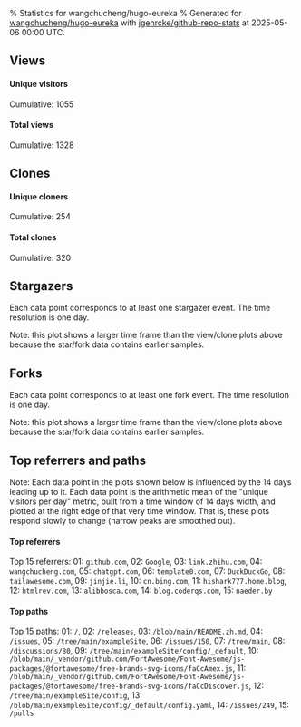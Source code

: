 % Statistics for wangchucheng/hugo-eureka
% Generated for [wangchucheng/hugo-eureka](https://github.com/wangchucheng/hugo-eureka) with [jgehrcke/github-repo-stats](https://github.com/jgehrcke/github-repo-stats) at 2025-05-06 00:00 UTC.


## Views

#### Unique visitors
<div id="chart_views_unique" class="full-width-chart"></div>

Cumulative: 1055

#### Total views
<div id="chart_views_total" class="full-width-chart"></div>

Cumulative: 1328

<div class="pagebreak-for-print"> </div>

## Clones

#### Unique cloners
<div id="chart_clones_unique" class="full-width-chart"></div>

Cumulative: 254

#### Total clones
<div id="chart_clones_total" class="full-width-chart"></div>

Cumulative: 320



<div class="pagebreak-for-print"> </div>



## Stargazers

Each data point corresponds to at least one stargazer event.
The time resolution is one day.

<div id="chart_stargazers" class="full-width-chart"></div>


Note: this plot shows a larger time frame than the view/clone plots above because the star/fork data contains earlier samples.



## Forks

Each data point corresponds to at least one fork event.
The time resolution is one day.

<div id="chart_forks" class="full-width-chart"></div>


Note: this plot shows a larger time frame than the view/clone plots above because the star/fork data contains earlier samples.



<div class="pagebreak-for-print"> </div>



## Top referrers and paths


Note: Each data point in the plots shown below is influenced by the 14 days
leading up to it. Each data point is the arithmetic mean of the "unique
visitors per day" metric, built from a time window of 14 days width, and
plotted at the right edge of that very time window. That is, these plots
respond slowly to change (narrow peaks are smoothed out).




#### Top referrers


<div id="chart_referrers_top_n_alltime" class="full-width-chart"></div>

Top 15 referrers: 01: `github.com`, 02: `Google`, 03: `link.zhihu.com`, 04: `wangchucheng.com`, 05: `chatgpt.com`, 06: `template0.com`, 07: `DuckDuckGo`, 08: `tailawesome.com`, 09: `jinjie.li`, 10: `cn.bing.com`, 11: `hishark777.home.blog`, 12: `htmlrev.com`, 13: `alibbosca.com`, 14: `blog.coderqs.com`, 15: `naeder.by`





#### Top paths


<div id="chart_paths_top_n_alltime" class="full-width-chart"></div>

Top 15 paths: 01: `/`, 02: `/releases`, 03: `/blob/main/README.zh.md`, 04: `/issues`, 05: `/tree/main/exampleSite`, 06: `/issues/150`, 07: `/tree/main`, 08: `/discussions/80`, 09: `/tree/main/exampleSite/config/_default`, 10: `/blob/main/_vendor/github.com/FortAwesome/Font-Awesome/js-packages/@fortawesome/free-brands-svg-icons/faCcAmex.js`, 11: `/blob/main/_vendor/github.com/FortAwesome/Font-Awesome/js-packages/@fortawesome/free-brands-svg-icons/faCcDiscover.js`, 12: `/tree/main/exampleSite/config`, 13: `/blob/main/exampleSite/config/_default/config.yaml`, 14: `/issues/249`, 15: `/pulls`


<script type="text/javascript">
    vegaEmbed('#chart_views_unique', {"$schema": "https://vega.github.io/schema/vega-lite/v4.17.0.json", "config": {"arc": {"fill": "#1b1e23"}, "area": {"fill": "#1b1e23"}, "axisBottom": {"domainColor": "#a9b4c4", "gridColor": "#a9b4c4", "labelColor": "#1b1e23", "labelFont": "relative-mono-11-pitch-pro, Menlo, monospace", "tickColor": "#a9b4c4", "titleColor": "#1b1e23", "titleFont": "relative-mono-11-pitch-pro, Menlo, monospace"}, "axisLeft": {"domainColor": "#a9b4c4", "gridColor": "#a9b4c4", "labelColor": "#1b1e23", "labelFont": "relative-mono-11-pitch-pro, Menlo, monospace", "tickColor": "#a9b4c4", "titleColor": "#1b1e23", "titleFont": "relative-mono-11-pitch-pro, Menlo, monospace"}, "axisX": {"grid": false}, "axisY": {"grid": false, "labelBound": true}, "background": "#FFFFFF", "group": {"fill": "#FFFFFF"}, "header": {"fontWeight": 400, "labelFont": "relative-mono-11-pitch-pro, Menlo, monospace", "titleFont": "relative-mono-11-pitch-pro, Menlo, monospace"}, "legend": {"labelFont": "relative-mono-11-pitch-pro, Menlo, monospace", "symbolSize": 200, "symbolType": "circle", "titleFont": "relative-mono-11-pitch-pro, Menlo, monospace"}, "line": {"color": "#1b1e23", "stroke": "#1b1e23"}, "path": {"stroke": "#1b1e23"}, "point": {"color": "#1b1e23", "cursor": "pointer", "filled": true, "size": 20}, "range": {"category": ["#85a2f7", "#ea9755", "#7eb36a", "#f07071", "#bc85d9", "#e587b6", "#a9b4c4", "#d4c05e", "#64b9c4"]}, "style": {"bar": {"fill": "#1b1e23"}, "text": {"font": "relative-mono-11-pitch-pro, Menlo, monospace", "fontWeight": 400}}, "symbol": {"shape": "circle"}, "title": {"anchor": "start", "font": "relative-mono-11-pitch-pro, Menlo, monospace", "fontWeight": 400}, "trail": {"color": "#1b1e23", "stroke": "#1b1e23"}, "view": {"stroke": null}}, "data": {"name": "data-306a27e3f4e25bd24a23f65ac1046c98"}, "datasets": {"data-306a27e3f4e25bd24a23f65ac1046c98": [{"time": "2025-04-10T00:00:00+00:00", "views_total": 8, "views_unique": 6}, {"time": "2025-04-11T00:00:00+00:00", "views_total": 42, "views_unique": 8}, {"time": "2025-04-12T00:00:00+00:00", "views_total": 46, "views_unique": 14}, {"time": "2025-04-13T00:00:00+00:00", "views_total": 25, "views_unique": 5}, {"time": "2025-04-14T00:00:00+00:00", "views_total": 20, "views_unique": 12}, {"time": "2025-04-15T00:00:00+00:00", "views_total": 43, "views_unique": 11}, {"time": "2025-04-16T00:00:00+00:00", "views_total": 33, "views_unique": 13}, {"time": "2025-04-17T00:00:00+00:00", "views_total": 23, "views_unique": 7}, {"time": "2025-04-18T00:00:00+00:00", "views_total": 42, "views_unique": 6}, {"time": "2025-04-19T00:00:00+00:00", "views_total": 7, "views_unique": 6}, {"time": "2025-04-20T00:00:00+00:00", "views_total": 5, "views_unique": 3}, {"time": "2025-04-21T00:00:00+00:00", "views_total": 10, "views_unique": 5}, {"time": "2025-04-22T00:00:00+00:00", "views_total": 8, "views_unique": 8}, {"time": "2025-04-23T00:00:00+00:00", "views_total": 60, "views_unique": 60}, {"time": "2025-04-24T00:00:00+00:00", "views_total": 801, "views_unique": 798}, {"time": "2025-04-25T00:00:00+00:00", "views_total": 13, "views_unique": 11}, {"time": "2025-04-26T00:00:00+00:00", "views_total": 33, "views_unique": 15}, {"time": "2025-04-27T00:00:00+00:00", "views_total": 11, "views_unique": 7}, {"time": "2025-04-28T00:00:00+00:00", "views_total": 6, "views_unique": 5}, {"time": "2025-04-29T00:00:00+00:00", "views_total": 10, "views_unique": 6}, {"time": "2025-04-30T00:00:00+00:00", "views_total": 12, "views_unique": 7}, {"time": "2025-05-01T00:00:00+00:00", "views_total": 8, "views_unique": 8}, {"time": "2025-05-02T00:00:00+00:00", "views_total": 8, "views_unique": 7}, {"time": "2025-05-03T00:00:00+00:00", "views_total": 11, "views_unique": 8}, {"time": "2025-05-04T00:00:00+00:00", "views_total": 17, "views_unique": 7}, {"time": "2025-05-05T00:00:00+00:00", "views_total": 26, "views_unique": 12}]}, "encoding": {"tooltip": [{"field": "views_unique", "format": ".1f", "title": "views (u)", "type": "quantitative"}, {"field": "time", "format": "%B %e, %Y", "title": "date", "type": "temporal"}], "x": {"axis": {"labelAngle": 25}, "field": "time", "scale": {"domain": ["2025-04-10", "2025-05-05"]}, "timeUnit": "yearmonthdate", "title": "date", "type": "temporal"}, "y": {"axis": {"values": [1, 10, 50, 100, 500, 1000, 5000, 10000]}, "field": "views_unique", "scale": {"domain": [0, 877.8000000000001], "type": "symlog", "zero": true}, "title": "unique views per day", "type": "quantitative"}}, "height": 200, "mark": {"point": true, "type": "line"}, "padding": 10, "width": "container"}, {"actions": false, "renderer": "svg"}).catch(console.error);
vegaEmbed('#chart_views_total', {"$schema": "https://vega.github.io/schema/vega-lite/v4.17.0.json", "config": {"arc": {"fill": "#1b1e23"}, "area": {"fill": "#1b1e23"}, "axisBottom": {"domainColor": "#a9b4c4", "gridColor": "#a9b4c4", "labelColor": "#1b1e23", "labelFont": "relative-mono-11-pitch-pro, Menlo, monospace", "tickColor": "#a9b4c4", "titleColor": "#1b1e23", "titleFont": "relative-mono-11-pitch-pro, Menlo, monospace"}, "axisLeft": {"domainColor": "#a9b4c4", "gridColor": "#a9b4c4", "labelColor": "#1b1e23", "labelFont": "relative-mono-11-pitch-pro, Menlo, monospace", "tickColor": "#a9b4c4", "titleColor": "#1b1e23", "titleFont": "relative-mono-11-pitch-pro, Menlo, monospace"}, "axisX": {"grid": false}, "axisY": {"grid": false, "labelBound": true}, "background": "#FFFFFF", "group": {"fill": "#FFFFFF"}, "header": {"fontWeight": 400, "labelFont": "relative-mono-11-pitch-pro, Menlo, monospace", "titleFont": "relative-mono-11-pitch-pro, Menlo, monospace"}, "legend": {"labelFont": "relative-mono-11-pitch-pro, Menlo, monospace", "symbolSize": 200, "symbolType": "circle", "titleFont": "relative-mono-11-pitch-pro, Menlo, monospace"}, "line": {"color": "#1b1e23", "stroke": "#1b1e23"}, "path": {"stroke": "#1b1e23"}, "point": {"color": "#1b1e23", "cursor": "pointer", "filled": true, "size": 20}, "range": {"category": ["#85a2f7", "#ea9755", "#7eb36a", "#f07071", "#bc85d9", "#e587b6", "#a9b4c4", "#d4c05e", "#64b9c4"]}, "style": {"bar": {"fill": "#1b1e23"}, "text": {"font": "relative-mono-11-pitch-pro, Menlo, monospace", "fontWeight": 400}}, "symbol": {"shape": "circle"}, "title": {"anchor": "start", "font": "relative-mono-11-pitch-pro, Menlo, monospace", "fontWeight": 400}, "trail": {"color": "#1b1e23", "stroke": "#1b1e23"}, "view": {"stroke": null}}, "data": {"name": "data-306a27e3f4e25bd24a23f65ac1046c98"}, "datasets": {"data-306a27e3f4e25bd24a23f65ac1046c98": [{"time": "2025-04-10T00:00:00+00:00", "views_total": 8, "views_unique": 6}, {"time": "2025-04-11T00:00:00+00:00", "views_total": 42, "views_unique": 8}, {"time": "2025-04-12T00:00:00+00:00", "views_total": 46, "views_unique": 14}, {"time": "2025-04-13T00:00:00+00:00", "views_total": 25, "views_unique": 5}, {"time": "2025-04-14T00:00:00+00:00", "views_total": 20, "views_unique": 12}, {"time": "2025-04-15T00:00:00+00:00", "views_total": 43, "views_unique": 11}, {"time": "2025-04-16T00:00:00+00:00", "views_total": 33, "views_unique": 13}, {"time": "2025-04-17T00:00:00+00:00", "views_total": 23, "views_unique": 7}, {"time": "2025-04-18T00:00:00+00:00", "views_total": 42, "views_unique": 6}, {"time": "2025-04-19T00:00:00+00:00", "views_total": 7, "views_unique": 6}, {"time": "2025-04-20T00:00:00+00:00", "views_total": 5, "views_unique": 3}, {"time": "2025-04-21T00:00:00+00:00", "views_total": 10, "views_unique": 5}, {"time": "2025-04-22T00:00:00+00:00", "views_total": 8, "views_unique": 8}, {"time": "2025-04-23T00:00:00+00:00", "views_total": 60, "views_unique": 60}, {"time": "2025-04-24T00:00:00+00:00", "views_total": 801, "views_unique": 798}, {"time": "2025-04-25T00:00:00+00:00", "views_total": 13, "views_unique": 11}, {"time": "2025-04-26T00:00:00+00:00", "views_total": 33, "views_unique": 15}, {"time": "2025-04-27T00:00:00+00:00", "views_total": 11, "views_unique": 7}, {"time": "2025-04-28T00:00:00+00:00", "views_total": 6, "views_unique": 5}, {"time": "2025-04-29T00:00:00+00:00", "views_total": 10, "views_unique": 6}, {"time": "2025-04-30T00:00:00+00:00", "views_total": 12, "views_unique": 7}, {"time": "2025-05-01T00:00:00+00:00", "views_total": 8, "views_unique": 8}, {"time": "2025-05-02T00:00:00+00:00", "views_total": 8, "views_unique": 7}, {"time": "2025-05-03T00:00:00+00:00", "views_total": 11, "views_unique": 8}, {"time": "2025-05-04T00:00:00+00:00", "views_total": 17, "views_unique": 7}, {"time": "2025-05-05T00:00:00+00:00", "views_total": 26, "views_unique": 12}]}, "encoding": {"tooltip": [{"field": "views_total", "format": ".1f", "title": "views (t)", "type": "quantitative"}, {"field": "time", "format": "%B %e, %Y", "title": "date", "type": "temporal"}], "x": {"axis": {"labelAngle": 25}, "field": "time", "scale": {"domain": ["2025-04-10", "2025-05-05"]}, "timeUnit": "yearmonthdate", "title": "date", "type": "temporal"}, "y": {"axis": {"values": [1, 10, 50, 100, 500, 1000, 5000, 10000]}, "field": "views_total", "scale": {"domain": [0, 881.1], "type": "symlog", "zero": true}, "title": "total views per day", "type": "quantitative"}}, "height": 200, "mark": {"point": true, "type": "line"}, "padding": 10, "width": "container"}, {"actions": false, "renderer": "svg"}).catch(console.error);
vegaEmbed('#chart_clones_unique', {"$schema": "https://vega.github.io/schema/vega-lite/v4.17.0.json", "config": {"arc": {"fill": "#1b1e23"}, "area": {"fill": "#1b1e23"}, "axisBottom": {"domainColor": "#a9b4c4", "gridColor": "#a9b4c4", "labelColor": "#1b1e23", "labelFont": "relative-mono-11-pitch-pro, Menlo, monospace", "tickColor": "#a9b4c4", "titleColor": "#1b1e23", "titleFont": "relative-mono-11-pitch-pro, Menlo, monospace"}, "axisLeft": {"domainColor": "#a9b4c4", "gridColor": "#a9b4c4", "labelColor": "#1b1e23", "labelFont": "relative-mono-11-pitch-pro, Menlo, monospace", "tickColor": "#a9b4c4", "titleColor": "#1b1e23", "titleFont": "relative-mono-11-pitch-pro, Menlo, monospace"}, "axisX": {"grid": false}, "axisY": {"grid": false, "labelBound": true}, "background": "#FFFFFF", "group": {"fill": "#FFFFFF"}, "header": {"fontWeight": 400, "labelFont": "relative-mono-11-pitch-pro, Menlo, monospace", "titleFont": "relative-mono-11-pitch-pro, Menlo, monospace"}, "legend": {"labelFont": "relative-mono-11-pitch-pro, Menlo, monospace", "symbolSize": 200, "symbolType": "circle", "titleFont": "relative-mono-11-pitch-pro, Menlo, monospace"}, "line": {"color": "#1b1e23", "stroke": "#1b1e23"}, "path": {"stroke": "#1b1e23"}, "point": {"color": "#1b1e23", "cursor": "pointer", "filled": true, "size": 20}, "range": {"category": ["#85a2f7", "#ea9755", "#7eb36a", "#f07071", "#bc85d9", "#e587b6", "#a9b4c4", "#d4c05e", "#64b9c4"]}, "style": {"bar": {"fill": "#1b1e23"}, "text": {"font": "relative-mono-11-pitch-pro, Menlo, monospace", "fontWeight": 400}}, "symbol": {"shape": "circle"}, "title": {"anchor": "start", "font": "relative-mono-11-pitch-pro, Menlo, monospace", "fontWeight": 400}, "trail": {"color": "#1b1e23", "stroke": "#1b1e23"}, "view": {"stroke": null}}, "data": {"name": "data-4c67a59516359b46f20386a9a471fb31"}, "datasets": {"data-4c67a59516359b46f20386a9a471fb31": [{"clones_total": 10, "clones_unique": 9, "time": "2025-04-10T00:00:00+00:00"}, {"clones_total": 13, "clones_unique": 12, "time": "2025-04-11T00:00:00+00:00"}, {"clones_total": 5, "clones_unique": 5, "time": "2025-04-12T00:00:00+00:00"}, {"clones_total": 12, "clones_unique": 12, "time": "2025-04-13T00:00:00+00:00"}, {"clones_total": 6, "clones_unique": 6, "time": "2025-04-14T00:00:00+00:00"}, {"clones_total": 10, "clones_unique": 7, "time": "2025-04-15T00:00:00+00:00"}, {"clones_total": 9, "clones_unique": 8, "time": "2025-04-16T00:00:00+00:00"}, {"clones_total": 8, "clones_unique": 6, "time": "2025-04-17T00:00:00+00:00"}, {"clones_total": 23, "clones_unique": 14, "time": "2025-04-18T00:00:00+00:00"}, {"clones_total": 6, "clones_unique": 6, "time": "2025-04-19T00:00:00+00:00"}, {"clones_total": 9, "clones_unique": 8, "time": "2025-04-20T00:00:00+00:00"}, {"clones_total": 14, "clones_unique": 12, "time": "2025-04-21T00:00:00+00:00"}, {"clones_total": 6, "clones_unique": 6, "time": "2025-04-22T00:00:00+00:00"}, {"clones_total": 7, "clones_unique": 7, "time": "2025-04-23T00:00:00+00:00"}, {"clones_total": 34, "clones_unique": 17, "time": "2025-04-24T00:00:00+00:00"}, {"clones_total": 11, "clones_unique": 11, "time": "2025-04-25T00:00:00+00:00"}, {"clones_total": 23, "clones_unique": 15, "time": "2025-04-26T00:00:00+00:00"}, {"clones_total": 18, "clones_unique": 14, "time": "2025-04-27T00:00:00+00:00"}, {"clones_total": 13, "clones_unique": 10, "time": "2025-04-28T00:00:00+00:00"}, {"clones_total": 7, "clones_unique": 7, "time": "2025-04-29T00:00:00+00:00"}, {"clones_total": 13, "clones_unique": 11, "time": "2025-04-30T00:00:00+00:00"}, {"clones_total": 7, "clones_unique": 7, "time": "2025-05-01T00:00:00+00:00"}, {"clones_total": 16, "clones_unique": 13, "time": "2025-05-02T00:00:00+00:00"}, {"clones_total": 10, "clones_unique": 10, "time": "2025-05-03T00:00:00+00:00"}, {"clones_total": 13, "clones_unique": 9, "time": "2025-05-04T00:00:00+00:00"}, {"clones_total": 17, "clones_unique": 12, "time": "2025-05-05T00:00:00+00:00"}]}, "encoding": {"tooltip": [{"field": "clones_unique", "format": ".1f", "title": "clones (u)", "type": "quantitative"}, {"field": "time", "format": "%B %e, %Y", "title": "date", "type": "temporal"}], "x": {"axis": {"labelAngle": 25}, "field": "time", "scale": {"domain": ["2025-04-10", "2025-05-05"]}, "timeUnit": "yearmonthdate", "title": "date", "type": "temporal"}, "y": {"axis": {}, "field": "clones_unique", "scale": {"domain": [0, 18.700000000000003], "type": "linear", "zero": true}, "title": "unique clones per day", "type": "quantitative"}}, "height": 200, "mark": {"point": true, "type": "line"}, "padding": 10, "width": "container"}, {"actions": false, "renderer": "svg"}).catch(console.error);
vegaEmbed('#chart_clones_total', {"$schema": "https://vega.github.io/schema/vega-lite/v4.17.0.json", "config": {"arc": {"fill": "#1b1e23"}, "area": {"fill": "#1b1e23"}, "axisBottom": {"domainColor": "#a9b4c4", "gridColor": "#a9b4c4", "labelColor": "#1b1e23", "labelFont": "relative-mono-11-pitch-pro, Menlo, monospace", "tickColor": "#a9b4c4", "titleColor": "#1b1e23", "titleFont": "relative-mono-11-pitch-pro, Menlo, monospace"}, "axisLeft": {"domainColor": "#a9b4c4", "gridColor": "#a9b4c4", "labelColor": "#1b1e23", "labelFont": "relative-mono-11-pitch-pro, Menlo, monospace", "tickColor": "#a9b4c4", "titleColor": "#1b1e23", "titleFont": "relative-mono-11-pitch-pro, Menlo, monospace"}, "axisX": {"grid": false}, "axisY": {"grid": false, "labelBound": true}, "background": "#FFFFFF", "group": {"fill": "#FFFFFF"}, "header": {"fontWeight": 400, "labelFont": "relative-mono-11-pitch-pro, Menlo, monospace", "titleFont": "relative-mono-11-pitch-pro, Menlo, monospace"}, "legend": {"labelFont": "relative-mono-11-pitch-pro, Menlo, monospace", "symbolSize": 200, "symbolType": "circle", "titleFont": "relative-mono-11-pitch-pro, Menlo, monospace"}, "line": {"color": "#1b1e23", "stroke": "#1b1e23"}, "path": {"stroke": "#1b1e23"}, "point": {"color": "#1b1e23", "cursor": "pointer", "filled": true, "size": 20}, "range": {"category": ["#85a2f7", "#ea9755", "#7eb36a", "#f07071", "#bc85d9", "#e587b6", "#a9b4c4", "#d4c05e", "#64b9c4"]}, "style": {"bar": {"fill": "#1b1e23"}, "text": {"font": "relative-mono-11-pitch-pro, Menlo, monospace", "fontWeight": 400}}, "symbol": {"shape": "circle"}, "title": {"anchor": "start", "font": "relative-mono-11-pitch-pro, Menlo, monospace", "fontWeight": 400}, "trail": {"color": "#1b1e23", "stroke": "#1b1e23"}, "view": {"stroke": null}}, "data": {"name": "data-4c67a59516359b46f20386a9a471fb31"}, "datasets": {"data-4c67a59516359b46f20386a9a471fb31": [{"clones_total": 10, "clones_unique": 9, "time": "2025-04-10T00:00:00+00:00"}, {"clones_total": 13, "clones_unique": 12, "time": "2025-04-11T00:00:00+00:00"}, {"clones_total": 5, "clones_unique": 5, "time": "2025-04-12T00:00:00+00:00"}, {"clones_total": 12, "clones_unique": 12, "time": "2025-04-13T00:00:00+00:00"}, {"clones_total": 6, "clones_unique": 6, "time": "2025-04-14T00:00:00+00:00"}, {"clones_total": 10, "clones_unique": 7, "time": "2025-04-15T00:00:00+00:00"}, {"clones_total": 9, "clones_unique": 8, "time": "2025-04-16T00:00:00+00:00"}, {"clones_total": 8, "clones_unique": 6, "time": "2025-04-17T00:00:00+00:00"}, {"clones_total": 23, "clones_unique": 14, "time": "2025-04-18T00:00:00+00:00"}, {"clones_total": 6, "clones_unique": 6, "time": "2025-04-19T00:00:00+00:00"}, {"clones_total": 9, "clones_unique": 8, "time": "2025-04-20T00:00:00+00:00"}, {"clones_total": 14, "clones_unique": 12, "time": "2025-04-21T00:00:00+00:00"}, {"clones_total": 6, "clones_unique": 6, "time": "2025-04-22T00:00:00+00:00"}, {"clones_total": 7, "clones_unique": 7, "time": "2025-04-23T00:00:00+00:00"}, {"clones_total": 34, "clones_unique": 17, "time": "2025-04-24T00:00:00+00:00"}, {"clones_total": 11, "clones_unique": 11, "time": "2025-04-25T00:00:00+00:00"}, {"clones_total": 23, "clones_unique": 15, "time": "2025-04-26T00:00:00+00:00"}, {"clones_total": 18, "clones_unique": 14, "time": "2025-04-27T00:00:00+00:00"}, {"clones_total": 13, "clones_unique": 10, "time": "2025-04-28T00:00:00+00:00"}, {"clones_total": 7, "clones_unique": 7, "time": "2025-04-29T00:00:00+00:00"}, {"clones_total": 13, "clones_unique": 11, "time": "2025-04-30T00:00:00+00:00"}, {"clones_total": 7, "clones_unique": 7, "time": "2025-05-01T00:00:00+00:00"}, {"clones_total": 16, "clones_unique": 13, "time": "2025-05-02T00:00:00+00:00"}, {"clones_total": 10, "clones_unique": 10, "time": "2025-05-03T00:00:00+00:00"}, {"clones_total": 13, "clones_unique": 9, "time": "2025-05-04T00:00:00+00:00"}, {"clones_total": 17, "clones_unique": 12, "time": "2025-05-05T00:00:00+00:00"}]}, "encoding": {"tooltip": [{"field": "clones_total", "format": ".1f", "title": "clones (t)", "type": "quantitative"}, {"field": "time", "format": "%B %e, %Y", "title": "date", "type": "temporal"}], "x": {"axis": {"labelAngle": 25}, "field": "time", "scale": {"domain": ["2025-04-10", "2025-05-05"]}, "timeUnit": "yearmonthdate", "title": "date", "type": "temporal"}, "y": {"axis": {}, "field": "clones_total", "scale": {"domain": [0, 37.400000000000006], "type": "linear", "zero": true}, "title": "total clones per day", "type": "quantitative"}}, "height": 200, "mark": {"point": true, "type": "line"}, "padding": 10, "width": "container"}, {"actions": false, "renderer": "svg"}).catch(console.error);
vegaEmbed('#chart_stargazers', {"$schema": "https://vega.github.io/schema/vega-lite/v4.17.0.json", "config": {"arc": {"fill": "#1b1e23"}, "area": {"fill": "#1b1e23"}, "axisBottom": {"domainColor": "#a9b4c4", "gridColor": "#a9b4c4", "labelColor": "#1b1e23", "labelFont": "relative-mono-11-pitch-pro, Menlo, monospace", "tickColor": "#a9b4c4", "titleColor": "#1b1e23", "titleFont": "relative-mono-11-pitch-pro, Menlo, monospace"}, "axisLeft": {"domainColor": "#a9b4c4", "gridColor": "#a9b4c4", "labelColor": "#1b1e23", "labelFont": "relative-mono-11-pitch-pro, Menlo, monospace", "tickColor": "#a9b4c4", "titleColor": "#1b1e23", "titleFont": "relative-mono-11-pitch-pro, Menlo, monospace"}, "axisX": {"grid": false}, "axisY": {"grid": false}, "background": "#FFFFFF", "group": {"fill": "#FFFFFF"}, "header": {"fontWeight": 400, "labelFont": "relative-mono-11-pitch-pro, Menlo, monospace", "titleFont": "relative-mono-11-pitch-pro, Menlo, monospace"}, "legend": {"labelFont": "relative-mono-11-pitch-pro, Menlo, monospace", "symbolSize": 200, "symbolType": "circle", "titleFont": "relative-mono-11-pitch-pro, Menlo, monospace"}, "line": {"color": "#1b1e23", "stroke": "#1b1e23"}, "path": {"stroke": "#1b1e23"}, "point": {"color": "#1b1e23", "cursor": "pointer", "filled": true, "size": 50}, "range": {"category": ["#85a2f7", "#ea9755", "#7eb36a", "#f07071", "#bc85d9", "#e587b6", "#a9b4c4", "#d4c05e", "#64b9c4"]}, "style": {"bar": {"fill": "#1b1e23"}, "text": {"font": "relative-mono-11-pitch-pro, Menlo, monospace", "fontWeight": 400}}, "symbol": {"shape": "circle"}, "title": {"anchor": "start", "font": "relative-mono-11-pitch-pro, Menlo, monospace", "fontWeight": 400}, "trail": {"color": "#1b1e23", "stroke": "#1b1e23"}, "view": {"stroke": null}}, "data": {"name": "data-1008071171eb894c1e3f1613954e8bef"}, "datasets": {"data-1008071171eb894c1e3f1613954e8bef": [{"stars_cumulative": 1.0, "time": "2020-05-29T00:00:00+00:00"}, {"stars_cumulative": 2.0, "time": "2020-07-04T00:00:00+00:00"}, {"stars_cumulative": 3.0, "time": "2020-07-22T00:00:00+00:00"}, {"stars_cumulative": 4.0, "time": "2020-09-14T00:00:00+00:00"}, {"stars_cumulative": 8.0, "time": "2020-10-20T00:00:00+00:00"}, {"stars_cumulative": 21.0, "time": "2020-11-07T00:00:00+00:00"}, {"stars_cumulative": 35.0, "time": "2020-11-25T00:00:00+00:00"}, {"stars_cumulative": 90.0, "time": "2020-12-13T00:00:00+00:00"}, {"stars_cumulative": 117.0, "time": "2020-12-31T00:00:00+00:00"}, {"stars_cumulative": 152.0, "time": "2021-01-18T00:00:00+00:00"}, {"stars_cumulative": 169.0, "time": "2021-02-05T00:00:00+00:00"}, {"stars_cumulative": 188.0, "time": "2021-02-23T00:00:00+00:00"}, {"stars_cumulative": 212.0, "time": "2021-03-13T00:00:00+00:00"}, {"stars_cumulative": 239.0, "time": "2021-03-31T00:00:00+00:00"}, {"stars_cumulative": 258.0, "time": "2021-04-18T00:00:00+00:00"}, {"stars_cumulative": 277.0, "time": "2021-05-06T00:00:00+00:00"}, {"stars_cumulative": 299.0, "time": "2021-05-24T00:00:00+00:00"}, {"stars_cumulative": 315.0, "time": "2021-06-11T00:00:00+00:00"}, {"stars_cumulative": 325.0, "time": "2021-06-29T00:00:00+00:00"}, {"stars_cumulative": 339.0, "time": "2021-07-17T00:00:00+00:00"}, {"stars_cumulative": 359.0, "time": "2021-08-04T00:00:00+00:00"}, {"stars_cumulative": 374.0, "time": "2021-08-22T00:00:00+00:00"}, {"stars_cumulative": 391.0, "time": "2021-09-09T00:00:00+00:00"}, {"stars_cumulative": 406.0, "time": "2021-09-27T00:00:00+00:00"}, {"stars_cumulative": 421.0, "time": "2021-10-15T00:00:00+00:00"}, {"stars_cumulative": 432.0, "time": "2021-11-02T00:00:00+00:00"}, {"stars_cumulative": 456.0, "time": "2021-11-20T00:00:00+00:00"}, {"stars_cumulative": 470.0, "time": "2021-12-08T00:00:00+00:00"}, {"stars_cumulative": 490.0, "time": "2021-12-26T00:00:00+00:00"}, {"stars_cumulative": 503.0, "time": "2022-01-13T00:00:00+00:00"}, {"stars_cumulative": 517.0, "time": "2022-01-31T00:00:00+00:00"}, {"stars_cumulative": 525.0, "time": "2022-02-18T00:00:00+00:00"}, {"stars_cumulative": 546.0, "time": "2022-03-08T00:00:00+00:00"}, {"stars_cumulative": 560.0, "time": "2022-03-26T00:00:00+00:00"}, {"stars_cumulative": 581.0, "time": "2022-04-13T00:00:00+00:00"}, {"stars_cumulative": 601.0, "time": "2022-05-01T00:00:00+00:00"}, {"stars_cumulative": 612.0, "time": "2022-05-19T00:00:00+00:00"}, {"stars_cumulative": 632.0, "time": "2022-06-06T00:00:00+00:00"}, {"stars_cumulative": 643.0, "time": "2022-06-24T00:00:00+00:00"}, {"stars_cumulative": 650.0, "time": "2022-07-12T00:00:00+00:00"}, {"stars_cumulative": 657.0, "time": "2022-07-30T00:00:00+00:00"}, {"stars_cumulative": 666.0, "time": "2022-08-17T00:00:00+00:00"}, {"stars_cumulative": 670.0, "time": "2022-09-04T00:00:00+00:00"}, {"stars_cumulative": 679.0, "time": "2022-09-22T00:00:00+00:00"}, {"stars_cumulative": 691.0, "time": "2022-10-10T00:00:00+00:00"}, {"stars_cumulative": 701.0, "time": "2022-10-28T00:00:00+00:00"}, {"stars_cumulative": 707.0, "time": "2022-11-15T00:00:00+00:00"}, {"stars_cumulative": 710.0, "time": "2022-12-03T00:00:00+00:00"}, {"stars_cumulative": 717.0, "time": "2022-12-21T00:00:00+00:00"}, {"stars_cumulative": 723.0, "time": "2023-01-08T00:00:00+00:00"}, {"stars_cumulative": 735.0, "time": "2023-01-26T00:00:00+00:00"}, {"stars_cumulative": 743.0, "time": "2023-02-13T00:00:00+00:00"}, {"stars_cumulative": 752.0, "time": "2023-03-03T00:00:00+00:00"}, {"stars_cumulative": 766.0, "time": "2023-03-21T00:00:00+00:00"}, {"stars_cumulative": 773.0, "time": "2023-04-08T00:00:00+00:00"}, {"stars_cumulative": 775.0, "time": "2023-04-26T00:00:00+00:00"}, {"stars_cumulative": 782.0, "time": "2023-05-14T00:00:00+00:00"}, {"stars_cumulative": 792.0, "time": "2023-06-01T00:00:00+00:00"}, {"stars_cumulative": 801.0, "time": "2023-06-19T00:00:00+00:00"}, {"stars_cumulative": 807.0, "time": "2023-07-07T00:00:00+00:00"}, {"stars_cumulative": 811.0, "time": "2023-07-25T00:00:00+00:00"}, {"stars_cumulative": 817.0, "time": "2023-08-12T00:00:00+00:00"}, {"stars_cumulative": 823.0, "time": "2023-08-30T00:00:00+00:00"}, {"stars_cumulative": 828.0, "time": "2023-09-17T00:00:00+00:00"}, {"stars_cumulative": 835.0, "time": "2023-10-05T00:00:00+00:00"}, {"stars_cumulative": 837.0, "time": "2023-10-23T00:00:00+00:00"}, {"stars_cumulative": 844.0, "time": "2023-11-10T00:00:00+00:00"}, {"stars_cumulative": 849.0, "time": "2023-11-28T00:00:00+00:00"}, {"stars_cumulative": 855.0, "time": "2023-12-16T00:00:00+00:00"}, {"stars_cumulative": 859.0, "time": "2024-01-03T00:00:00+00:00"}, {"stars_cumulative": 860.0, "time": "2024-01-21T00:00:00+00:00"}, {"stars_cumulative": 866.0, "time": "2024-02-08T00:00:00+00:00"}, {"stars_cumulative": 869.0, "time": "2024-02-26T00:00:00+00:00"}, {"stars_cumulative": 872.0, "time": "2024-03-15T00:00:00+00:00"}, {"stars_cumulative": 879.0, "time": "2024-04-02T00:00:00+00:00"}, {"stars_cumulative": 881.0, "time": "2024-04-20T00:00:00+00:00"}, {"stars_cumulative": 883.0, "time": "2024-05-08T00:00:00+00:00"}, {"stars_cumulative": 888.0, "time": "2024-05-26T00:00:00+00:00"}, {"stars_cumulative": 890.0, "time": "2024-06-13T00:00:00+00:00"}, {"stars_cumulative": 892.0, "time": "2024-07-01T00:00:00+00:00"}, {"stars_cumulative": 896.0, "time": "2024-07-19T00:00:00+00:00"}, {"stars_cumulative": 903.0, "time": "2024-08-06T00:00:00+00:00"}, {"stars_cumulative": 906.0, "time": "2024-08-24T00:00:00+00:00"}, {"stars_cumulative": 907.0, "time": "2024-09-11T00:00:00+00:00"}, {"stars_cumulative": 912.0, "time": "2024-09-29T00:00:00+00:00"}, {"stars_cumulative": 919.0, "time": "2024-11-04T00:00:00+00:00"}, {"stars_cumulative": 920.0, "time": "2024-11-22T00:00:00+00:00"}, {"stars_cumulative": 922.0, "time": "2024-12-10T00:00:00+00:00"}, {"stars_cumulative": 924.0, "time": "2024-12-28T00:00:00+00:00"}, {"stars_cumulative": 925.0, "time": "2025-01-15T00:00:00+00:00"}, {"stars_cumulative": 927.0, "time": "2025-02-02T00:00:00+00:00"}, {"stars_cumulative": 929.0, "time": "2025-03-10T00:00:00+00:00"}, {"stars_cumulative": 930.0, "time": "2025-03-28T00:00:00+00:00"}, {"stars_cumulative": 932.0, "time": "2025-04-15T00:00:00+00:00"}, {"stars_cumulative": 934.0, "time": "2025-05-03T00:00:00+00:00"}]}, "encoding": {"tooltip": [{"field": "stars_cumulative", "format": "d", "title": "stars", "type": "quantitative"}, {"field": "time", "format": "%B %e, %Y", "title": "date", "type": "temporal"}], "x": {"axis": {"labelAngle": 25}, "field": "time", "scale": {"domain": ["2020-05-07", "2025-05-05"]}, "timeUnit": "yearmonthdate", "title": "date", "type": "temporal"}, "y": {"field": "stars_cumulative", "scale": {"domain": [0, 1027.4], "zero": true}, "title": "stargazer count (cumulative)", "type": "quantitative"}}, "height": 300, "mark": {"point": true, "type": "line"}, "padding": 10, "width": "container"}, {"actions": false, "renderer": "svg"}).catch(console.error);
vegaEmbed('#chart_forks', {"$schema": "https://vega.github.io/schema/vega-lite/v4.17.0.json", "config": {"arc": {"fill": "#1b1e23"}, "area": {"fill": "#1b1e23"}, "axisBottom": {"domainColor": "#a9b4c4", "gridColor": "#a9b4c4", "labelColor": "#1b1e23", "labelFont": "relative-mono-11-pitch-pro, Menlo, monospace", "tickColor": "#a9b4c4", "titleColor": "#1b1e23", "titleFont": "relative-mono-11-pitch-pro, Menlo, monospace"}, "axisLeft": {"domainColor": "#a9b4c4", "gridColor": "#a9b4c4", "labelColor": "#1b1e23", "labelFont": "relative-mono-11-pitch-pro, Menlo, monospace", "tickColor": "#a9b4c4", "titleColor": "#1b1e23", "titleFont": "relative-mono-11-pitch-pro, Menlo, monospace"}, "axisX": {"grid": false}, "axisY": {"grid": false}, "background": "#FFFFFF", "group": {"fill": "#FFFFFF"}, "header": {"fontWeight": 400, "labelFont": "relative-mono-11-pitch-pro, Menlo, monospace", "titleFont": "relative-mono-11-pitch-pro, Menlo, monospace"}, "legend": {"labelFont": "relative-mono-11-pitch-pro, Menlo, monospace", "symbolSize": 200, "symbolType": "circle", "titleFont": "relative-mono-11-pitch-pro, Menlo, monospace"}, "line": {"color": "#1b1e23", "stroke": "#1b1e23"}, "path": {"stroke": "#1b1e23"}, "point": {"color": "#1b1e23", "cursor": "pointer", "filled": true, "size": 50}, "range": {"category": ["#85a2f7", "#ea9755", "#7eb36a", "#f07071", "#bc85d9", "#e587b6", "#a9b4c4", "#d4c05e", "#64b9c4"]}, "style": {"bar": {"fill": "#1b1e23"}, "text": {"font": "relative-mono-11-pitch-pro, Menlo, monospace", "fontWeight": 400}}, "symbol": {"shape": "circle"}, "title": {"anchor": "start", "font": "relative-mono-11-pitch-pro, Menlo, monospace", "fontWeight": 400}, "trail": {"color": "#1b1e23", "stroke": "#1b1e23"}, "view": {"stroke": null}}, "data": {"name": "data-a34c32b1647183d502795f967857942c"}, "datasets": {"data-a34c32b1647183d502795f967857942c": [{"forks_cumulative": 1.0, "time": "2020-05-07T00:00:00+00:00"}, {"forks_cumulative": 2.0, "time": "2020-05-24T17:00:00+00:00"}, {"forks_cumulative": 3.0, "time": "2020-06-29T03:00:00+00:00"}, {"forks_cumulative": 5.0, "time": "2020-10-13T09:00:00+00:00"}, {"forks_cumulative": 9.0, "time": "2020-10-31T02:00:00+00:00"}, {"forks_cumulative": 10.0, "time": "2020-11-17T19:00:00+00:00"}, {"forks_cumulative": 13.0, "time": "2020-12-05T12:00:00+00:00"}, {"forks_cumulative": 19.0, "time": "2020-12-23T05:00:00+00:00"}, {"forks_cumulative": 25.0, "time": "2021-01-09T22:00:00+00:00"}, {"forks_cumulative": 33.0, "time": "2021-01-27T15:00:00+00:00"}, {"forks_cumulative": 41.0, "time": "2021-02-14T08:00:00+00:00"}, {"forks_cumulative": 45.0, "time": "2021-03-04T01:00:00+00:00"}, {"forks_cumulative": 49.0, "time": "2021-03-21T18:00:00+00:00"}, {"forks_cumulative": 56.0, "time": "2021-04-08T11:00:00+00:00"}, {"forks_cumulative": 58.0, "time": "2021-04-26T04:00:00+00:00"}, {"forks_cumulative": 63.0, "time": "2021-05-13T21:00:00+00:00"}, {"forks_cumulative": 70.0, "time": "2021-05-31T14:00:00+00:00"}, {"forks_cumulative": 73.0, "time": "2021-06-18T07:00:00+00:00"}, {"forks_cumulative": 76.0, "time": "2021-07-06T00:00:00+00:00"}, {"forks_cumulative": 81.0, "time": "2021-07-23T17:00:00+00:00"}, {"forks_cumulative": 85.0, "time": "2021-08-10T10:00:00+00:00"}, {"forks_cumulative": 88.0, "time": "2021-08-28T03:00:00+00:00"}, {"forks_cumulative": 90.0, "time": "2021-09-14T20:00:00+00:00"}, {"forks_cumulative": 93.0, "time": "2021-10-02T13:00:00+00:00"}, {"forks_cumulative": 97.0, "time": "2021-10-20T06:00:00+00:00"}, {"forks_cumulative": 102.0, "time": "2021-11-06T23:00:00+00:00"}, {"forks_cumulative": 105.0, "time": "2021-11-24T16:00:00+00:00"}, {"forks_cumulative": 111.0, "time": "2021-12-12T09:00:00+00:00"}, {"forks_cumulative": 116.0, "time": "2021-12-30T02:00:00+00:00"}, {"forks_cumulative": 118.0, "time": "2022-01-16T19:00:00+00:00"}, {"forks_cumulative": 119.0, "time": "2022-02-03T12:00:00+00:00"}, {"forks_cumulative": 123.0, "time": "2022-02-21T05:00:00+00:00"}, {"forks_cumulative": 125.0, "time": "2022-03-10T22:00:00+00:00"}, {"forks_cumulative": 129.0, "time": "2022-04-15T08:00:00+00:00"}, {"forks_cumulative": 130.0, "time": "2022-05-03T01:00:00+00:00"}, {"forks_cumulative": 136.0, "time": "2022-05-20T18:00:00+00:00"}, {"forks_cumulative": 140.0, "time": "2022-06-07T11:00:00+00:00"}, {"forks_cumulative": 142.0, "time": "2022-06-25T04:00:00+00:00"}, {"forks_cumulative": 144.0, "time": "2022-07-12T21:00:00+00:00"}, {"forks_cumulative": 148.0, "time": "2022-07-30T14:00:00+00:00"}, {"forks_cumulative": 150.0, "time": "2022-08-17T07:00:00+00:00"}, {"forks_cumulative": 151.0, "time": "2022-09-04T00:00:00+00:00"}, {"forks_cumulative": 153.0, "time": "2022-09-21T17:00:00+00:00"}, {"forks_cumulative": 154.0, "time": "2022-10-09T10:00:00+00:00"}, {"forks_cumulative": 158.0, "time": "2022-10-27T03:00:00+00:00"}, {"forks_cumulative": 160.0, "time": "2022-12-19T06:00:00+00:00"}, {"forks_cumulative": 161.0, "time": "2023-01-23T16:00:00+00:00"}, {"forks_cumulative": 164.0, "time": "2023-02-10T09:00:00+00:00"}, {"forks_cumulative": 166.0, "time": "2023-04-04T12:00:00+00:00"}, {"forks_cumulative": 167.0, "time": "2023-04-22T05:00:00+00:00"}, {"forks_cumulative": 168.0, "time": "2023-05-09T22:00:00+00:00"}, {"forks_cumulative": 170.0, "time": "2023-05-27T15:00:00+00:00"}, {"forks_cumulative": 172.0, "time": "2023-06-14T08:00:00+00:00"}, {"forks_cumulative": 175.0, "time": "2023-07-02T01:00:00+00:00"}, {"forks_cumulative": 177.0, "time": "2023-07-19T18:00:00+00:00"}, {"forks_cumulative": 179.0, "time": "2023-08-06T11:00:00+00:00"}, {"forks_cumulative": 180.0, "time": "2023-08-24T04:00:00+00:00"}, {"forks_cumulative": 182.0, "time": "2023-09-28T14:00:00+00:00"}, {"forks_cumulative": 184.0, "time": "2023-10-16T07:00:00+00:00"}, {"forks_cumulative": 185.0, "time": "2023-11-03T00:00:00+00:00"}, {"forks_cumulative": 187.0, "time": "2023-11-20T17:00:00+00:00"}, {"forks_cumulative": 188.0, "time": "2024-03-23T16:00:00+00:00"}, {"forks_cumulative": 189.0, "time": "2024-06-02T12:00:00+00:00"}, {"forks_cumulative": 191.0, "time": "2024-08-12T08:00:00+00:00"}, {"forks_cumulative": 192.0, "time": "2024-11-08T21:00:00+00:00"}, {"forks_cumulative": 194.0, "time": "2025-03-12T20:00:00+00:00"}]}, "encoding": {"tooltip": [{"field": "forks_cumulative", "format": "d", "title": "forks", "type": "quantitative"}, {"field": "time", "format": "%B %e, %Y", "title": "date", "type": "temporal"}], "x": {"axis": {"labelAngle": 25}, "field": "time", "scale": {"domain": ["2020-05-07", "2025-05-05"]}, "timeUnit": "yearmonthdate", "title": "date", "type": "temporal"}, "y": {"field": "forks_cumulative", "scale": {"domain": [0, 213.4], "zero": true}, "title": "fork count (cumulative)", "type": "quantitative"}}, "height": 300, "mark": {"point": true, "type": "line"}, "padding": 10, "width": "container"}, {"actions": false, "renderer": "svg"}).catch(console.error);
vegaEmbed('#chart_referrers_top_n_alltime', {"$schema": "https://vega.github.io/schema/vega-lite/v4.17.0.json", "config": {"arc": {"fill": "#1b1e23"}, "area": {"fill": "#1b1e23"}, "axisBottom": {"domainColor": "#a9b4c4", "gridColor": "#a9b4c4", "labelColor": "#1b1e23", "labelFont": "relative-mono-11-pitch-pro, Menlo, monospace", "tickColor": "#a9b4c4", "titleColor": "#1b1e23", "titleFont": "relative-mono-11-pitch-pro, Menlo, monospace"}, "axisLeft": {"domainColor": "#a9b4c4", "gridColor": "#a9b4c4", "labelColor": "#1b1e23", "labelFont": "relative-mono-11-pitch-pro, Menlo, monospace", "tickColor": "#a9b4c4", "titleColor": "#1b1e23", "titleFont": "relative-mono-11-pitch-pro, Menlo, monospace"}, "axisX": {"grid": false}, "axisY": {"grid": false}, "background": "#FFFFFF", "group": {"fill": "#FFFFFF"}, "header": {"fontWeight": 400, "labelFont": "relative-mono-11-pitch-pro, Menlo, monospace", "titleFont": "relative-mono-11-pitch-pro, Menlo, monospace"}, "legend": {"labelFont": "relative-mono-11-pitch-pro, Menlo, monospace", "symbolSize": 200, "symbolType": "circle", "titleFont": "relative-mono-11-pitch-pro, Menlo, monospace"}, "line": {"color": "#1b1e23", "stroke": "#1b1e23"}, "path": {"stroke": "#1b1e23"}, "point": {"color": "#1b1e23", "cursor": "pointer", "filled": true, "size": 30}, "range": {"category": ["#85a2f7", "#ea9755", "#7eb36a", "#f07071", "#bc85d9", "#e587b6", "#a9b4c4", "#d4c05e", "#64b9c4"]}, "style": {"bar": {"fill": "#1b1e23"}, "text": {"font": "relative-mono-11-pitch-pro, Menlo, monospace", "fontWeight": 400}}, "symbol": {"shape": "circle"}, "title": {"anchor": "start", "font": "relative-mono-11-pitch-pro, Menlo, monospace", "fontWeight": 400}, "trail": {"color": "#1b1e23", "stroke": "#1b1e23"}, "view": {"stroke": null}}, "data": {"name": "data-6d0c2505f9a573e7725ce3fe5f09fbc4"}, "datasets": {"data-6d0c2505f9a573e7725ce3fe5f09fbc4": [{"referrer": "github.com", "time": "2025-04-24T00:00:00+00:00", "views_unique": 19.0, "views_unique_norm": 1.3571428571428572}, {"referrer": "github.com", "time": "2025-04-25T00:00:00+00:00", "views_unique": 21.0, "views_unique_norm": 1.5}, {"referrer": "github.com", "time": "2025-04-26T00:00:00+00:00", "views_unique": 22.0, "views_unique_norm": 1.5714285714285714}, {"referrer": "github.com", "time": "2025-04-27T00:00:00+00:00", "views_unique": 25.0, "views_unique_norm": 1.7857142857142858}, {"referrer": "github.com", "time": "2025-04-28T00:00:00+00:00", "views_unique": 30.0, "views_unique_norm": 2.142857142857143}, {"referrer": "github.com", "time": "2025-04-29T00:00:00+00:00", "views_unique": 30.0, "views_unique_norm": 2.142857142857143}, {"referrer": "github.com", "time": "2025-04-30T00:00:00+00:00", "views_unique": 26.0, "views_unique_norm": 1.8571428571428572}, {"referrer": "github.com", "time": "2025-05-01T00:00:00+00:00", "views_unique": 27.0, "views_unique_norm": 1.9285714285714286}, {"referrer": "github.com", "time": "2025-05-02T00:00:00+00:00", "views_unique": 27.0, "views_unique_norm": 1.9285714285714286}, {"referrer": "github.com", "time": "2025-05-03T00:00:00+00:00", "views_unique": 29.0, "views_unique_norm": 2.0714285714285716}, {"referrer": "github.com", "time": "2025-05-04T00:00:00+00:00", "views_unique": 31.0, "views_unique_norm": 2.2142857142857144}, {"referrer": "github.com", "time": "2025-05-05T00:00:00+00:00", "views_unique": 33.0, "views_unique_norm": 2.357142857142857}, {"referrer": "github.com", "time": "2025-05-06T00:00:00+00:00", "views_unique": 35.0, "views_unique_norm": 2.5}, {"referrer": "Google", "time": "2025-04-24T00:00:00+00:00", "views_unique": 24.0, "views_unique_norm": 1.7142857142857142}, {"referrer": "Google", "time": "2025-04-25T00:00:00+00:00", "views_unique": 21.0, "views_unique_norm": 1.5}, {"referrer": "Google", "time": "2025-04-26T00:00:00+00:00", "views_unique": 22.0, "views_unique_norm": 1.5714285714285714}, {"referrer": "Google", "time": "2025-04-27T00:00:00+00:00", "views_unique": 20.0, "views_unique_norm": 1.4285714285714286}, {"referrer": "Google", "time": "2025-04-28T00:00:00+00:00", "views_unique": 17.0, "views_unique_norm": 1.2142857142857142}, {"referrer": "Google", "time": "2025-04-29T00:00:00+00:00", "views_unique": 17.0, "views_unique_norm": 1.2142857142857142}, {"referrer": "Google", "time": "2025-04-30T00:00:00+00:00", "views_unique": 16.0, "views_unique_norm": 1.1428571428571428}, {"referrer": "Google", "time": "2025-05-01T00:00:00+00:00", "views_unique": 17.0, "views_unique_norm": 1.2142857142857142}, {"referrer": "Google", "time": "2025-05-02T00:00:00+00:00", "views_unique": 17.0, "views_unique_norm": 1.2142857142857142}, {"referrer": "Google", "time": "2025-05-03T00:00:00+00:00", "views_unique": 18.0, "views_unique_norm": 1.2857142857142858}, {"referrer": "Google", "time": "2025-05-04T00:00:00+00:00", "views_unique": 20.0, "views_unique_norm": 1.4285714285714286}, {"referrer": "Google", "time": "2025-05-05T00:00:00+00:00", "views_unique": 20.0, "views_unique_norm": 1.4285714285714286}, {"referrer": "Google", "time": "2025-05-06T00:00:00+00:00", "views_unique": 17.0, "views_unique_norm": 1.2142857142857142}, {"referrer": "link.zhihu.com", "time": "2025-04-24T00:00:00+00:00", "views_unique": 8.0, "views_unique_norm": 0.5714285714285714}, {"referrer": "link.zhihu.com", "time": "2025-04-25T00:00:00+00:00", "views_unique": 8.0, "views_unique_norm": 0.5714285714285714}, {"referrer": "link.zhihu.com", "time": "2025-04-26T00:00:00+00:00", "views_unique": 8.0, "views_unique_norm": 0.5714285714285714}, {"referrer": "link.zhihu.com", "time": "2025-04-27T00:00:00+00:00", "views_unique": 8.0, "views_unique_norm": 0.5714285714285714}, {"referrer": "link.zhihu.com", "time": "2025-04-28T00:00:00+00:00", "views_unique": 9.0, "views_unique_norm": 0.6428571428571429}, {"referrer": "link.zhihu.com", "time": "2025-04-29T00:00:00+00:00", "views_unique": 10.0, "views_unique_norm": 0.7142857142857143}, {"referrer": "link.zhihu.com", "time": "2025-04-30T00:00:00+00:00", "views_unique": 12.0, "views_unique_norm": 0.8571428571428571}, {"referrer": "link.zhihu.com", "time": "2025-05-01T00:00:00+00:00", "views_unique": 12.0, "views_unique_norm": 0.8571428571428571}, {"referrer": "link.zhihu.com", "time": "2025-05-02T00:00:00+00:00", "views_unique": 15.0, "views_unique_norm": 1.0714285714285714}, {"referrer": "link.zhihu.com", "time": "2025-05-03T00:00:00+00:00", "views_unique": 14.0, "views_unique_norm": 1.0}, {"referrer": "link.zhihu.com", "time": "2025-05-04T00:00:00+00:00", "views_unique": 13.0, "views_unique_norm": 0.9285714285714286}, {"referrer": "link.zhihu.com", "time": "2025-05-05T00:00:00+00:00", "views_unique": 12.0, "views_unique_norm": 0.8571428571428571}, {"referrer": "link.zhihu.com", "time": "2025-05-06T00:00:00+00:00", "views_unique": 12.0, "views_unique_norm": 0.8571428571428571}, {"referrer": "wangchucheng.com", "time": "2025-04-24T00:00:00+00:00", "views_unique": 11.0, "views_unique_norm": 0.7857142857142857}, {"referrer": "wangchucheng.com", "time": "2025-04-25T00:00:00+00:00", "views_unique": 10.0, "views_unique_norm": 0.7142857142857143}, {"referrer": "wangchucheng.com", "time": "2025-04-26T00:00:00+00:00", "views_unique": 9.0, "views_unique_norm": 0.6428571428571429}, {"referrer": "wangchucheng.com", "time": "2025-04-27T00:00:00+00:00", "views_unique": 8.0, "views_unique_norm": 0.5714285714285714}, {"referrer": "wangchucheng.com", "time": "2025-04-28T00:00:00+00:00", "views_unique": 9.0, "views_unique_norm": 0.6428571428571429}, {"referrer": "wangchucheng.com", "time": "2025-04-29T00:00:00+00:00", "views_unique": 8.0, "views_unique_norm": 0.5714285714285714}, {"referrer": "wangchucheng.com", "time": "2025-04-30T00:00:00+00:00", "views_unique": 5.0, "views_unique_norm": 0.35714285714285715}, {"referrer": "wangchucheng.com", "time": "2025-05-01T00:00:00+00:00", "views_unique": 5.0, "views_unique_norm": 0.35714285714285715}, {"referrer": "wangchucheng.com", "time": "2025-05-02T00:00:00+00:00", "views_unique": 2.0, "views_unique_norm": 0.14285714285714285}, {"referrer": "wangchucheng.com", "time": "2025-05-03T00:00:00+00:00", "views_unique": 2.0, "views_unique_norm": 0.14285714285714285}, {"referrer": "wangchucheng.com", "time": "2025-05-04T00:00:00+00:00", "views_unique": 2.0, "views_unique_norm": 0.14285714285714285}, {"referrer": "wangchucheng.com", "time": "2025-05-05T00:00:00+00:00", "views_unique": 1.0, "views_unique_norm": 0.07142857142857142}, {"referrer": "wangchucheng.com", "time": "2025-05-06T00:00:00+00:00", "views_unique": 1.0, "views_unique_norm": 0.07142857142857142}, {"referrer": "chatgpt.com", "time": "2025-04-24T00:00:00+00:00", "views_unique": 4.0, "views_unique_norm": 0.2857142857142857}, {"referrer": "chatgpt.com", "time": "2025-04-25T00:00:00+00:00", "views_unique": 4.0, "views_unique_norm": 0.2857142857142857}, {"referrer": "chatgpt.com", "time": "2025-04-26T00:00:00+00:00", "views_unique": 5.0, "views_unique_norm": 0.35714285714285715}, {"referrer": "chatgpt.com", "time": "2025-04-27T00:00:00+00:00", "views_unique": 5.0, "views_unique_norm": 0.35714285714285715}, {"referrer": "chatgpt.com", "time": "2025-04-28T00:00:00+00:00", "views_unique": 7.0, "views_unique_norm": 0.5}, {"referrer": "chatgpt.com", "time": "2025-04-29T00:00:00+00:00", "views_unique": 7.0, "views_unique_norm": 0.5}, {"referrer": "chatgpt.com", "time": "2025-04-30T00:00:00+00:00", "views_unique": 7.0, "views_unique_norm": 0.5}, {"referrer": "chatgpt.com", "time": "2025-05-01T00:00:00+00:00", "views_unique": 7.0, "views_unique_norm": 0.5}, {"referrer": "chatgpt.com", "time": "2025-05-02T00:00:00+00:00", "views_unique": 5.0, "views_unique_norm": 0.35714285714285715}, {"referrer": "chatgpt.com", "time": "2025-05-03T00:00:00+00:00", "views_unique": 5.0, "views_unique_norm": 0.35714285714285715}, {"referrer": "chatgpt.com", "time": "2025-05-04T00:00:00+00:00", "views_unique": 5.0, "views_unique_norm": 0.35714285714285715}, {"referrer": "chatgpt.com", "time": "2025-05-05T00:00:00+00:00", "views_unique": 5.0, "views_unique_norm": 0.35714285714285715}, {"referrer": "chatgpt.com", "time": "2025-05-06T00:00:00+00:00", "views_unique": 5.0, "views_unique_norm": 0.35714285714285715}, {"referrer": "template0.com", "time": "2025-04-24T00:00:00+00:00", "views_unique": null, "views_unique_norm": null}, {"referrer": "template0.com", "time": "2025-04-25T00:00:00+00:00", "views_unique": 2.0, "views_unique_norm": 0.14285714285714285}, {"referrer": "template0.com", "time": "2025-04-26T00:00:00+00:00", "views_unique": null, "views_unique_norm": null}, {"referrer": "template0.com", "time": "2025-04-27T00:00:00+00:00", "views_unique": null, "views_unique_norm": null}, {"referrer": "template0.com", "time": "2025-04-28T00:00:00+00:00", "views_unique": 3.0, "views_unique_norm": 0.21428571428571427}, {"referrer": "template0.com", "time": "2025-04-29T00:00:00+00:00", "views_unique": 3.0, "views_unique_norm": 0.21428571428571427}, {"referrer": "template0.com", "time": "2025-04-30T00:00:00+00:00", "views_unique": 3.0, "views_unique_norm": 0.21428571428571427}, {"referrer": "template0.com", "time": "2025-05-01T00:00:00+00:00", "views_unique": 3.0, "views_unique_norm": 0.21428571428571427}, {"referrer": "template0.com", "time": "2025-05-02T00:00:00+00:00", "views_unique": 3.0, "views_unique_norm": 0.21428571428571427}, {"referrer": "template0.com", "time": "2025-05-03T00:00:00+00:00", "views_unique": 3.0, "views_unique_norm": 0.21428571428571427}, {"referrer": "template0.com", "time": "2025-05-04T00:00:00+00:00", "views_unique": 3.0, "views_unique_norm": 0.21428571428571427}, {"referrer": "template0.com", "time": "2025-05-05T00:00:00+00:00", "views_unique": 3.0, "views_unique_norm": 0.21428571428571427}, {"referrer": "template0.com", "time": "2025-05-06T00:00:00+00:00", "views_unique": 2.0, "views_unique_norm": 0.14285714285714285}, {"referrer": "DuckDuckGo", "time": "2025-04-24T00:00:00+00:00", "views_unique": 3.0, "views_unique_norm": 0.21428571428571427}, {"referrer": "DuckDuckGo", "time": "2025-04-25T00:00:00+00:00", "views_unique": 3.0, "views_unique_norm": 0.21428571428571427}, {"referrer": "DuckDuckGo", "time": "2025-04-26T00:00:00+00:00", "views_unique": 2.0, "views_unique_norm": 0.14285714285714285}, {"referrer": "DuckDuckGo", "time": "2025-04-27T00:00:00+00:00", "views_unique": 3.0, "views_unique_norm": 0.21428571428571427}, {"referrer": "DuckDuckGo", "time": "2025-04-28T00:00:00+00:00", "views_unique": 3.0, "views_unique_norm": 0.21428571428571427}, {"referrer": "DuckDuckGo", "time": "2025-04-29T00:00:00+00:00", "views_unique": 3.0, "views_unique_norm": 0.21428571428571427}, {"referrer": "DuckDuckGo", "time": "2025-04-30T00:00:00+00:00", "views_unique": 3.0, "views_unique_norm": 0.21428571428571427}, {"referrer": "DuckDuckGo", "time": "2025-05-01T00:00:00+00:00", "views_unique": 2.0, "views_unique_norm": 0.14285714285714285}, {"referrer": "DuckDuckGo", "time": "2025-05-02T00:00:00+00:00", "views_unique": 2.0, "views_unique_norm": 0.14285714285714285}, {"referrer": "DuckDuckGo", "time": "2025-05-03T00:00:00+00:00", "views_unique": 2.0, "views_unique_norm": 0.14285714285714285}, {"referrer": "DuckDuckGo", "time": "2025-05-04T00:00:00+00:00", "views_unique": 2.0, "views_unique_norm": 0.14285714285714285}, {"referrer": "DuckDuckGo", "time": "2025-05-05T00:00:00+00:00", "views_unique": 2.0, "views_unique_norm": 0.14285714285714285}, {"referrer": "DuckDuckGo", "time": "2025-05-06T00:00:00+00:00", "views_unique": null, "views_unique_norm": null}]}, "encoding": {"color": {"field": "referrer", "legend": {"direction": "vertical", "orient": "top", "title": "Legend:"}, "sort": {"field": "order"}, "type": "nominal"}, "tooltip": [{"field": "referrer", "type": "nominal"}, {"field": "views_unique_norm", "format": ".2f", "title": "views (14d mean)", "type": "quantitative"}, {"field": "time", "format": "%B %e, %Y", "title": "date", "type": "temporal"}], "x": {"axis": {"labelAngle": 25}, "field": "time", "scale": {"domain": ["2025-04-10", "2025-05-05"]}, "timeUnit": "yearmonthdate", "title": "date", "type": "temporal"}, "y": {"field": "views_unique_norm", "scale": {"domain": [0, 2.75], "type": "linear", "zero": true}, "title": "unique visitors per day (mean from last 14 days)", "type": "quantitative"}}, "height": 300, "mark": {"point": true, "type": "line"}, "padding": 10, "width": "container"}, {"actions": false, "renderer": "svg"}).catch(console.error);
vegaEmbed('#chart_paths_top_n_alltime', {"$schema": "https://vega.github.io/schema/vega-lite/v4.17.0.json", "config": {"arc": {"fill": "#1b1e23"}, "area": {"fill": "#1b1e23"}, "axisBottom": {"domainColor": "#a9b4c4", "gridColor": "#a9b4c4", "labelColor": "#1b1e23", "labelFont": "relative-mono-11-pitch-pro, Menlo, monospace", "tickColor": "#a9b4c4", "titleColor": "#1b1e23", "titleFont": "relative-mono-11-pitch-pro, Menlo, monospace"}, "axisLeft": {"domainColor": "#a9b4c4", "gridColor": "#a9b4c4", "labelColor": "#1b1e23", "labelFont": "relative-mono-11-pitch-pro, Menlo, monospace", "tickColor": "#a9b4c4", "titleColor": "#1b1e23", "titleFont": "relative-mono-11-pitch-pro, Menlo, monospace"}, "axisX": {"grid": false}, "axisY": {"grid": false}, "background": "#FFFFFF", "group": {"fill": "#FFFFFF"}, "header": {"fontWeight": 400, "labelFont": "relative-mono-11-pitch-pro, Menlo, monospace", "titleFont": "relative-mono-11-pitch-pro, Menlo, monospace"}, "legend": {"labelFont": "relative-mono-11-pitch-pro, Menlo, monospace", "symbolSize": 200, "symbolType": "circle", "titleFont": "relative-mono-11-pitch-pro, Menlo, monospace"}, "line": {"color": "#1b1e23", "stroke": "#1b1e23"}, "path": {"stroke": "#1b1e23"}, "point": {"color": "#1b1e23", "cursor": "pointer", "filled": true, "size": 30}, "range": {"category": ["#85a2f7", "#ea9755", "#7eb36a", "#f07071", "#bc85d9", "#e587b6", "#a9b4c4", "#d4c05e", "#64b9c4"]}, "style": {"bar": {"fill": "#1b1e23"}, "text": {"font": "relative-mono-11-pitch-pro, Menlo, monospace", "fontWeight": 400}}, "symbol": {"shape": "circle"}, "title": {"anchor": "start", "font": "relative-mono-11-pitch-pro, Menlo, monospace", "fontWeight": 400}, "trail": {"color": "#1b1e23", "stroke": "#1b1e23"}, "view": {"stroke": null}}, "data": {"name": "data-516a5ef7b1c27efb2a3e28f80a1cdf6c"}, "datasets": {"data-516a5ef7b1c27efb2a3e28f80a1cdf6c": [{"path": "/", "time": "2025-04-24T00:00:00+00:00", "views_unique": 69.0, "views_unique_norm": 4.928571428571429}, {"path": "/", "time": "2025-04-25T00:00:00+00:00", "views_unique": 72.0, "views_unique_norm": 5.142857142857143}, {"path": "/", "time": "2025-04-26T00:00:00+00:00", "views_unique": 72.0, "views_unique_norm": 5.142857142857143}, {"path": "/", "time": "2025-04-27T00:00:00+00:00", "views_unique": 76.0, "views_unique_norm": 5.428571428571429}, {"path": "/", "time": "2025-04-28T00:00:00+00:00", "views_unique": 81.0, "views_unique_norm": 5.785714285714286}, {"path": "/", "time": "2025-04-29T00:00:00+00:00", "views_unique": 82.0, "views_unique_norm": 5.857142857142857}, {"path": "/", "time": "2025-04-30T00:00:00+00:00", "views_unique": 76.0, "views_unique_norm": 5.428571428571429}, {"path": "/", "time": "2025-05-01T00:00:00+00:00", "views_unique": 76.0, "views_unique_norm": 5.428571428571429}, {"path": "/", "time": "2025-05-02T00:00:00+00:00", "views_unique": 80.0, "views_unique_norm": 5.714285714285714}, {"path": "/", "time": "2025-05-03T00:00:00+00:00", "views_unique": 83.0, "views_unique_norm": 5.928571428571429}, {"path": "/", "time": "2025-05-04T00:00:00+00:00", "views_unique": 84.0, "views_unique_norm": 6.0}, {"path": "/", "time": "2025-05-05T00:00:00+00:00", "views_unique": 85.0, "views_unique_norm": 6.071428571428571}, {"path": "/", "time": "2025-05-06T00:00:00+00:00", "views_unique": 83.0, "views_unique_norm": 5.928571428571429}, {"path": "/releases", "time": "2025-04-24T00:00:00+00:00", "views_unique": 8.0, "views_unique_norm": 0.5714285714285714}, {"path": "/releases", "time": "2025-04-25T00:00:00+00:00", "views_unique": 8.0, "views_unique_norm": 0.5714285714285714}, {"path": "/releases", "time": "2025-04-26T00:00:00+00:00", "views_unique": 8.0, "views_unique_norm": 0.5714285714285714}, {"path": "/releases", "time": "2025-04-27T00:00:00+00:00", "views_unique": 7.0, "views_unique_norm": 0.5}, {"path": "/releases", "time": "2025-04-28T00:00:00+00:00", "views_unique": 7.0, "views_unique_norm": 0.5}, {"path": "/releases", "time": "2025-04-29T00:00:00+00:00", "views_unique": 7.0, "views_unique_norm": 0.5}, {"path": "/releases", "time": "2025-04-30T00:00:00+00:00", "views_unique": 5.0, "views_unique_norm": 0.35714285714285715}, {"path": "/releases", "time": "2025-05-01T00:00:00+00:00", "views_unique": 4.0, "views_unique_norm": 0.2857142857142857}, {"path": "/releases", "time": "2025-05-02T00:00:00+00:00", "views_unique": null, "views_unique_norm": null}, {"path": "/releases", "time": "2025-05-03T00:00:00+00:00", "views_unique": null, "views_unique_norm": null}, {"path": "/releases", "time": "2025-05-04T00:00:00+00:00", "views_unique": null, "views_unique_norm": null}, {"path": "/releases", "time": "2025-05-05T00:00:00+00:00", "views_unique": null, "views_unique_norm": null}, {"path": "/releases", "time": "2025-05-06T00:00:00+00:00", "views_unique": null, "views_unique_norm": null}, {"path": "/blob/main/README.zh.md", "time": "2025-04-24T00:00:00+00:00", "views_unique": 7.0, "views_unique_norm": 0.5}, {"path": "/blob/main/README.zh.md", "time": "2025-04-25T00:00:00+00:00", "views_unique": 6.0, "views_unique_norm": 0.42857142857142855}, {"path": "/blob/main/README.zh.md", "time": "2025-04-26T00:00:00+00:00", "views_unique": 6.0, "views_unique_norm": 0.42857142857142855}, {"path": "/blob/main/README.zh.md", "time": "2025-04-27T00:00:00+00:00", "views_unique": 7.0, "views_unique_norm": 0.5}, {"path": "/blob/main/README.zh.md", "time": "2025-04-28T00:00:00+00:00", "views_unique": 7.0, "views_unique_norm": 0.5}, {"path": "/blob/main/README.zh.md", "time": "2025-04-29T00:00:00+00:00", "views_unique": 7.0, "views_unique_norm": 0.5}, {"path": "/blob/main/README.zh.md", "time": "2025-04-30T00:00:00+00:00", "views_unique": 7.0, "views_unique_norm": 0.5}, {"path": "/blob/main/README.zh.md", "time": "2025-05-01T00:00:00+00:00", "views_unique": 5.0, "views_unique_norm": 0.35714285714285715}, {"path": "/blob/main/README.zh.md", "time": "2025-05-02T00:00:00+00:00", "views_unique": 5.0, "views_unique_norm": 0.35714285714285715}, {"path": "/blob/main/README.zh.md", "time": "2025-05-03T00:00:00+00:00", "views_unique": 5.0, "views_unique_norm": 0.35714285714285715}, {"path": "/blob/main/README.zh.md", "time": "2025-05-04T00:00:00+00:00", "views_unique": 5.0, "views_unique_norm": 0.35714285714285715}, {"path": "/blob/main/README.zh.md", "time": "2025-05-05T00:00:00+00:00", "views_unique": 5.0, "views_unique_norm": 0.35714285714285715}, {"path": "/blob/main/README.zh.md", "time": "2025-05-06T00:00:00+00:00", "views_unique": 6.0, "views_unique_norm": 0.42857142857142855}, {"path": "/issues", "time": "2025-04-24T00:00:00+00:00", "views_unique": 7.0, "views_unique_norm": 0.5}, {"path": "/issues", "time": "2025-04-25T00:00:00+00:00", "views_unique": 7.0, "views_unique_norm": 0.5}, {"path": "/issues", "time": "2025-04-26T00:00:00+00:00", "views_unique": 6.0, "views_unique_norm": 0.42857142857142855}, {"path": "/issues", "time": "2025-04-27T00:00:00+00:00", "views_unique": 4.0, "views_unique_norm": 0.2857142857142857}, {"path": "/issues", "time": "2025-04-28T00:00:00+00:00", "views_unique": 3.0, "views_unique_norm": 0.21428571428571427}, {"path": "/issues", "time": "2025-04-29T00:00:00+00:00", "views_unique": 3.0, "views_unique_norm": 0.21428571428571427}, {"path": "/issues", "time": "2025-04-30T00:00:00+00:00", "views_unique": 3.0, "views_unique_norm": 0.21428571428571427}, {"path": "/issues", "time": "2025-05-01T00:00:00+00:00", "views_unique": 3.0, "views_unique_norm": 0.21428571428571427}, {"path": "/issues", "time": "2025-05-02T00:00:00+00:00", "views_unique": null, "views_unique_norm": null}, {"path": "/issues", "time": "2025-05-03T00:00:00+00:00", "views_unique": null, "views_unique_norm": null}, {"path": "/issues", "time": "2025-05-04T00:00:00+00:00", "views_unique": null, "views_unique_norm": null}, {"path": "/issues", "time": "2025-05-05T00:00:00+00:00", "views_unique": null, "views_unique_norm": null}, {"path": "/issues", "time": "2025-05-06T00:00:00+00:00", "views_unique": null, "views_unique_norm": null}, {"path": "/tree/main/exampleSite", "time": "2025-04-24T00:00:00+00:00", "views_unique": 5.0, "views_unique_norm": 0.35714285714285715}, {"path": "/tree/main/exampleSite", "time": "2025-04-25T00:00:00+00:00", "views_unique": 5.0, "views_unique_norm": 0.35714285714285715}, {"path": "/tree/main/exampleSite", "time": "2025-04-26T00:00:00+00:00", "views_unique": 4.0, "views_unique_norm": 0.2857142857142857}, {"path": "/tree/main/exampleSite", "time": "2025-04-27T00:00:00+00:00", "views_unique": 3.0, "views_unique_norm": 0.21428571428571427}, {"path": "/tree/main/exampleSite", "time": "2025-04-28T00:00:00+00:00", "views_unique": 4.0, "views_unique_norm": 0.2857142857142857}, {"path": "/tree/main/exampleSite", "time": "2025-04-29T00:00:00+00:00", "views_unique": 4.0, "views_unique_norm": 0.2857142857142857}, {"path": "/tree/main/exampleSite", "time": "2025-04-30T00:00:00+00:00", "views_unique": 3.0, "views_unique_norm": 0.21428571428571427}, {"path": "/tree/main/exampleSite", "time": "2025-05-01T00:00:00+00:00", "views_unique": 3.0, "views_unique_norm": 0.21428571428571427}, {"path": "/tree/main/exampleSite", "time": "2025-05-02T00:00:00+00:00", "views_unique": null, "views_unique_norm": null}, {"path": "/tree/main/exampleSite", "time": "2025-05-03T00:00:00+00:00", "views_unique": null, "views_unique_norm": null}, {"path": "/tree/main/exampleSite", "time": "2025-05-04T00:00:00+00:00", "views_unique": null, "views_unique_norm": null}, {"path": "/tree/main/exampleSite", "time": "2025-05-05T00:00:00+00:00", "views_unique": null, "views_unique_norm": null}, {"path": "/tree/main/exampleSite", "time": "2025-05-06T00:00:00+00:00", "views_unique": null, "views_unique_norm": null}, {"path": "/issues/150", "time": "2025-04-24T00:00:00+00:00", "views_unique": 5.0, "views_unique_norm": 0.35714285714285715}, {"path": "/issues/150", "time": "2025-04-25T00:00:00+00:00", "views_unique": 5.0, "views_unique_norm": 0.35714285714285715}, {"path": "/issues/150", "time": "2025-04-26T00:00:00+00:00", "views_unique": 4.0, "views_unique_norm": 0.2857142857142857}, {"path": "/issues/150", "time": "2025-04-27T00:00:00+00:00", "views_unique": 3.0, "views_unique_norm": 0.21428571428571427}, {"path": "/issues/150", "time": "2025-04-28T00:00:00+00:00", "views_unique": null, "views_unique_norm": null}, {"path": "/issues/150", "time": "2025-04-29T00:00:00+00:00", "views_unique": null, "views_unique_norm": null}, {"path": "/issues/150", "time": "2025-04-30T00:00:00+00:00", "views_unique": null, "views_unique_norm": null}, {"path": "/issues/150", "time": "2025-05-01T00:00:00+00:00", "views_unique": null, "views_unique_norm": null}, {"path": "/issues/150", "time": "2025-05-02T00:00:00+00:00", "views_unique": null, "views_unique_norm": null}, {"path": "/issues/150", "time": "2025-05-03T00:00:00+00:00", "views_unique": null, "views_unique_norm": null}, {"path": "/issues/150", "time": "2025-05-04T00:00:00+00:00", "views_unique": null, "views_unique_norm": null}, {"path": "/issues/150", "time": "2025-05-05T00:00:00+00:00", "views_unique": null, "views_unique_norm": null}, {"path": "/issues/150", "time": "2025-05-06T00:00:00+00:00", "views_unique": null, "views_unique_norm": null}, {"path": "/tree/main", "time": "2025-04-24T00:00:00+00:00", "views_unique": 4.0, "views_unique_norm": 0.2857142857142857}, {"path": "/tree/main", "time": "2025-04-25T00:00:00+00:00", "views_unique": 3.0, "views_unique_norm": 0.21428571428571427}, {"path": "/tree/main", "time": "2025-04-26T00:00:00+00:00", "views_unique": 3.0, "views_unique_norm": 0.21428571428571427}, {"path": "/tree/main", "time": "2025-04-27T00:00:00+00:00", "views_unique": 3.0, "views_unique_norm": 0.21428571428571427}, {"path": "/tree/main", "time": "2025-04-28T00:00:00+00:00", "views_unique": 3.0, "views_unique_norm": 0.21428571428571427}, {"path": "/tree/main", "time": "2025-04-29T00:00:00+00:00", "views_unique": 3.0, "views_unique_norm": 0.21428571428571427}, {"path": "/tree/main", "time": "2025-04-30T00:00:00+00:00", "views_unique": 3.0, "views_unique_norm": 0.21428571428571427}, {"path": "/tree/main", "time": "2025-05-01T00:00:00+00:00", "views_unique": null, "views_unique_norm": null}, {"path": "/tree/main", "time": "2025-05-02T00:00:00+00:00", "views_unique": null, "views_unique_norm": null}, {"path": "/tree/main", "time": "2025-05-03T00:00:00+00:00", "views_unique": null, "views_unique_norm": null}, {"path": "/tree/main", "time": "2025-05-04T00:00:00+00:00", "views_unique": null, "views_unique_norm": null}, {"path": "/tree/main", "time": "2025-05-05T00:00:00+00:00", "views_unique": null, "views_unique_norm": null}, {"path": "/tree/main", "time": "2025-05-06T00:00:00+00:00", "views_unique": null, "views_unique_norm": null}]}, "encoding": {"color": {"field": "path", "legend": {"direction": "vertical", "orient": "top", "title": "Legend:"}, "sort": {"field": "order"}, "type": "nominal"}, "tooltip": [{"field": "path", "type": "nominal"}, {"field": "views_unique_norm", "format": ".2f", "title": "views (14d mean)", "type": "quantitative"}, {"field": "time", "format": "%B %e, %Y", "title": "date", "type": "temporal"}], "x": {"axis": {"labelAngle": 25}, "field": "time", "scale": {"domain": ["2025-04-10", "2025-05-05"]}, "timeUnit": "yearmonthdate", "title": "date", "type": "temporal"}, "y": {"field": "views_unique_norm", "scale": {"domain": [0, 6.678571428571429], "type": "linear", "zero": true}, "title": "unique visitors per day (mean from last 14 days)", "type": "quantitative"}}, "height": 300, "mark": {"point": true, "type": "line"}, "padding": 10, "width": "container"}, {"actions": false, "renderer": "svg"}).catch(console.error);
    </script>